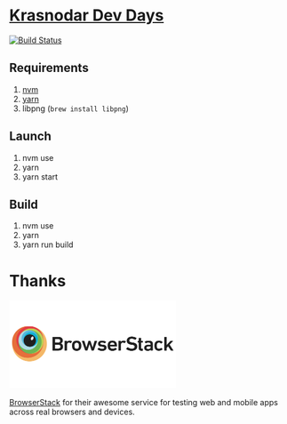 # [Krasnodar Dev Days](https://krddevdays.ru)

[![Build Status](https://travis-ci.org/krddevdays/krddevdays.ru.svg?branch=master)](https://travis-ci.org/krddevdays/krddevdays.ru)

## Requirements

1. [nvm](https://github.com/creationix/nvm)
1. [yarn](https://yarnpkg.com/lang/en/)
1. libpng (`brew install libpng`)

## Launch

1. nvm use
1. yarn
1. yarn start

## Build

1. nvm use
1. yarn
1. yarn run build

# Thanks

[<img src="./browserstack.png" width="300px"/>](https://www.browserstack.com)

[BrowserStack](https://www.browserstack.com) for their awesome service for testing web and mobile apps across real browsers and devices.